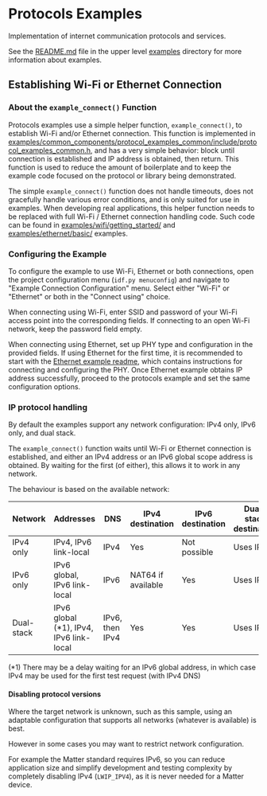 # Protocols Examples

Implementation of internet communication protocols and services.

See the [README.md](../README.md) file in the upper level [examples](../) directory for more information about examples.

## Establishing Wi-Fi or Ethernet Connection

### About the `example_connect()` Function

Protocols examples use a simple helper function, `example_connect()`, to establish Wi-Fi and/or Ethernet connection. This function is implemented in [examples/common_components/protocol_examples_common/include/protocol_examples_common.h](../common_components/protocol_examples_common/include/protocol_examples_common.h), and has a very simple behavior: block until connection is established and IP address is obtained, then return. This function is used to reduce the amount of boilerplate and to keep the example code focused on the protocol or library being demonstrated.

The simple `example_connect()` function does not handle timeouts, does not gracefully handle various error conditions, and is only suited for use in examples. When developing real applications, this helper function needs to be replaced with full Wi-Fi / Ethernet connection handling code. Such code can be found in [examples/wifi/getting_started/](../wifi/getting_started) and [examples/ethernet/basic/](../ethernet/basic) examples.

### Configuring the Example

To configure the example to use Wi-Fi, Ethernet or both connections, open the project configuration menu (`idf.py menuconfig`) and navigate to "Example Connection Configuration" menu. Select either "Wi-Fi" or "Ethernet" or both in the "Connect using" choice.

When connecting using Wi-Fi, enter SSID and password of your Wi-Fi access point into the corresponding fields. If connecting to an open Wi-Fi network, keep the password field empty.

When connecting using Ethernet, set up PHY type and configuration in the provided fields. If using Ethernet for the first time, it is recommended to start with the [Ethernet example readme](../ethernet/basic/README.md), which contains instructions for connecting and configuring the PHY. Once Ethernet example obtains IP address successfully, proceed to the protocols example and set the same configuration options.

### IP protocol handling

By default the examples support any network configuration: IPv4 only, IPv6 only, and dual stack.

The `example_connect()` function waits until Wi-Fi or Ethernet connection is established, and either an IPv4 address or an IPv6 global scope address is obtained. By waiting for the first (of either), this allows it to work in any network.

The behaviour is based on the available network:

| Network | Addresses | DNS | IPv4 destination | IPv6 destination | Dual-stack destination
| -- | -- | -- | -- | -- | -- 
| IPv4 only | IPv4, IPv6 link-local | IPv4 | Yes | Not possible | Uses IPv4
| IPv6 only | IPv6 global, IPv6 link-local | IPv6 | NAT64 if available | Yes | Uses IPv6
| Dual-stack | IPv6 global (*1), IPv4, IPv6 link-local | IPv6, then IPv4 | Yes | Yes | Uses IPv6

(*1) There may be a delay waiting for an IPv6 global address, in which case IPv4 may be used for the first test request (with IPv4 DNS)

#### Disabling protocol versions

Where the target network is unknown, such as this sample, using an adaptable configuration that supports all networks (whatever is available) is best.

However in some cases you may want to restrict network configuration.

For example the Matter standard requires IPv6, so you can reduce application size and simplify development and testing complexity by completely disabling IPv4 (`LWIP_IPV4`), as it is never needed for a Matter device.
